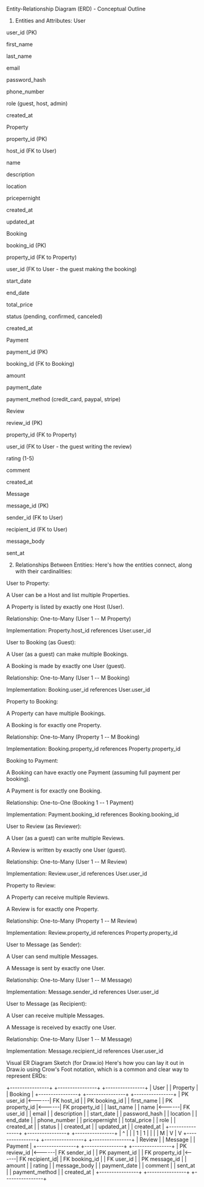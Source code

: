 Entity-Relationship Diagram (ERD) - Conceptual Outline
1. Entities and Attributes:
User

user_id (PK)

first_name

last_name

email

password_hash

phone_number

role (guest, host, admin)

created_at

Property

property_id (PK)

host_id (FK to User)

name

description

location

pricepernight

created_at

updated_at

Booking

booking_id (PK)

property_id (FK to Property)

user_id (FK to User - the guest making the booking)

start_date

end_date

total_price

status (pending, confirmed, canceled)

created_at

Payment

payment_id (PK)

booking_id (FK to Booking)

amount

payment_date

payment_method (credit_card, paypal, stripe)

Review

review_id (PK)

property_id (FK to Property)

user_id (FK to User - the guest writing the review)

rating (1-5)

comment

created_at

Message

message_id (PK)

sender_id (FK to User)

recipient_id (FK to User)

message_body

sent_at

2. Relationships Between Entities:
Here's how the entities connect, along with their cardinalities:

User to Property:

A User can be a Host and list multiple Properties.

A Property is listed by exactly one Host (User).

Relationship: One-to-Many (User 1 -- M Property)

Implementation: Property.host_id references User.user_id

User to Booking (as Guest):

A User (as a guest) can make multiple Bookings.

A Booking is made by exactly one User (guest).

Relationship: One-to-Many (User 1 -- M Booking)

Implementation: Booking.user_id references User.user_id

Property to Booking:

A Property can have multiple Bookings.

A Booking is for exactly one Property.

Relationship: One-to-Many (Property 1 -- M Booking)

Implementation: Booking.property_id references Property.property_id

Booking to Payment:

A Booking can have exactly one Payment (assuming full payment per booking).

A Payment is for exactly one Booking.

Relationship: One-to-One (Booking 1 -- 1 Payment)

Implementation: Payment.booking_id references Booking.booking_id

User to Review (as Reviewer):

A User (as a guest) can write multiple Reviews.

A Review is written by exactly one User (guest).

Relationship: One-to-Many (User 1 -- M Review)

Implementation: Review.user_id references User.user_id

Property to Review:

A Property can receive multiple Reviews.

A Review is for exactly one Property.

Relationship: One-to-Many (Property 1 -- M Review)

Implementation: Review.property_id references Property.property_id

User to Message (as Sender):

A User can send multiple Messages.

A Message is sent by exactly one User.

Relationship: One-to-Many (User 1 -- M Message)

Implementation: Message.sender_id references User.user_id

User to Message (as Recipient):

A User can receive multiple Messages.

A Message is received by exactly one User.

Relationship: One-to-Many (User 1 -- M Message)

Implementation: Message.recipient_id references User.user_id

Visual ER Diagram Sketch (for Draw.io)
Here's how you can lay it out in Draw.io using Crow's Foot notation, which is a common and clear way to represent ERDs:

+----------------+       +----------------+       +----------------+
|    User        |       |    Property    |       |    Booking     |
+----------------+       +----------------+       +----------------+
| PK user_id     |<------| FK host_id     |       | PK booking_id  |
| first_name     |       | PK property_id |<------| FK property_id |
| last_name      |       | name           |<------| FK user_id     |
| email          |       | description    |       | start_date     |
| password_hash  |       | location       |       | end_date       |
| phone_number   |       | pricepernight  |       | total_price    |
| role           |       | created_at     |       | status         |
| created_at     |       | updated_at     |       | created_at     |
+----------------+       +----------------+       +----------------+
      |  ^                                                |
      |  | 1                                              | 1
      |  |                                                |
      |  M                                                |
      V  |                                                V
+----------------+       +----------------+       +----------------+
|    Review      |       |    Message     |       |    Payment     |
+----------------+       +----------------+       +----------------+
| PK review_id   |<------| FK sender_id   |       | PK payment_id  |
| FK property_id |<------| FK recipient_id|       | FK booking_id  |
| FK user_id     |       | PK message_id  |       | amount         |
| rating         |       | message_body   |       | payment_date   |
| comment        |       | sent_at        |       | payment_method |
| created_at     |       +----------------+       +----------------+
+----------------+
